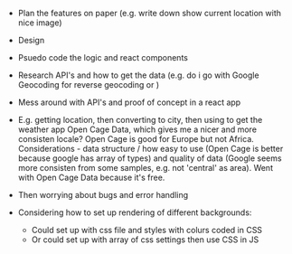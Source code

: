 - Plan the features on paper (e.g. write down show current location with nice image)
- Design
- Psuedo code the logic and react components
- Research API's and how to get the data (e.g. do i go with Google Geocoding for reverse geocoding or )
- Mess around with API's and proof of concept in a react app
- E.g. getting location, then converting to city, then using to get the weather app Open Cage Data, which gives me a nicer and more consisten locale? Open Cage is good for Europe but not Africa. Considerations - data structure / how easy to use (Open Cage is better because google has array of types) and quality of data (Google seems more consisten from some samples, e.g. not 'central' as area). Went with Open Cage Data because it's free. 
- Then worrying about bugs and error handling


- Considering how to set up rendering of different backgrounds:
    - Could set up with css file and styles with colurs coded in CSS
    - Or could set up with array of css settings then use CSS in JS